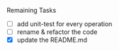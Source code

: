 Remaining Tasks
- [ ] add unit-test for every operation
- [ ] rename & refactor the code
- [x] update the README.md
